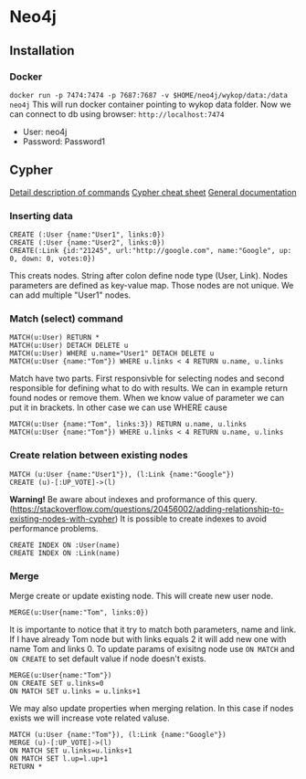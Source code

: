 # Neo4j

## Installation
### Docker

`docker run -p 7474:7474 -p 7687:7687 -v $HOME/neo4j/wykop/data:/data neo4j`
This will run docker container pointing to wykop data folder. Now we can connect to db using browser: `http://localhost:7474`

- User: neo4j
- Password: Password1

## Cypher

[Detail description of commands](https://neo4j.com/docs/developer-manual/current/cypher/clauses/)
[Cypher cheat sheet](https://neo4j.com/docs/cypher-refcard/current/)
[General documentation](https://neo4j.com/docs/developer-manual/current/introduction/graphdb-concepts/)

### Inserting data
```cypher
CREATE (:User {name:"User1", links:0})
CREATE (:User {name:"User2", links:0})
CREATE(:Link {id:"21245", url:"http://google.com", name:"Google", up: 0, down: 0, votes:0})
```
This creats nodes. String after colon define node type (User, Link). Nodes parameters are defined as key-value map. Those nodes are not unique. We can add multiple "User1" nodes.
### Match (select) command
```cypher
MATCH(u:User) RETURN *
MATCH(u:User) DETACH DELETE u
MATCH(u:User) WHERE u.name="User1" DETACH DELETE u
MATCH(u:User {name:"Tom"}) WHERE u.links < 4 RETURN u.name, u.links
```
Match have two parts. First responsivble for selecting nodes and second responsible for defining what to do with results. We can in example return found nodes or remove them.
When we know value of parameter we can put it in brackets. In other case we can use WHERE cause
```cypher
MATCH(u:User {name:"Tom", links:3}) RETURN u.name, u.links
MATCH(u:User {name:"Tom"}) WHERE u.links < 4 RETURN u.name, u.links
```
### Create relation between existing nodes
```cypher
MATCH (u:User {name:"User1"}), (l:Link {name:"Google"})
CREATE (u)-[:UP_VOTE]->(l)
```

**Warning!** Be aware about indexes and proformance of this query. (https://stackoverflow.com/questions/20456002/adding-relationship-to-existing-nodes-with-cypher)
It is possible to create indexes to avoid performance problems.
```cypher
CREATE INDEX ON :User(name)
CREATE INDEX ON :Link(name)
```
### Merge
Merge create or update existing node. This will create new user node.
```cypher
MERGE(u:User{name:"Tom", links:0})
```
It is importante to notice that it try to match both parameters, name and link. If I have already Tom node but with links equals 2 it will add new one with name Tom and links 0. 
To update params of exisitng node use `ON MATCH` and `ON CREATE` to set default value if node doesn't exists.
```cypher
MERGE(u:User{name:"Tom"})
ON CREATE SET u.links=0
ON MATCH SET u.links = u.links+1
```
We may also update properties when merging relation. In this case if nodes exists we will increase vote related valuse.
```cypher
MATCH (u:User {name:"Tom"}), (l:Link {name:"Google"})
MERGE (u)-[:UP_VOTE]->(l)
ON MATCH SET u.links=u.links+1
ON MATCH SET l.up=l.up+1
RETURN *
```
